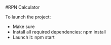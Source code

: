 #RPN Calculator

To launch the project:

- Make sure 
- Install all required dependencies: npm install
- Launch it: npm start
